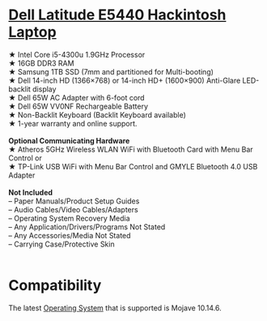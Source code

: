 # <a title="Dell Latitude E5440 Hackintosh Laptop" href="https://www.gixxerpc.com/systems/laptop/e5440/#github">Dell Latitude E5440 Hackintosh Laptop</a><br>
★ Intel Core i5-4300u 1.9GHz Processor<br>
★ 16GB DDR3 RAM<br>
★ Samsung 1TB SSD (7mm and partitioned for Multi-booting)<br>
★ Dell 14-inch HD (1366×768) or 14-inch HD+ (1600×900) Anti-Glare LED-backlit display<br>
★ Dell 65W AC Adapter with 6-foot cord<br>
★ Dell 65W VV0NF Rechargeable Battery<br>
★ Non-Backlit Keyboard (Backlit Keyboard available)<br>
★ 1-year warranty and online support.<br>
<br>
<strong>Optional Communicating Hardware</strong><br>
★ Atheros 5GHz Wireless WLAN WiFi with Bluetooth Card with Menu Bar Control or<br>
★ TP-Link USB WiFi with Menu Bar Control and GMYLE Bluetooth 4.0 USB Adapter<br>
<br>
<strong>Not Included</strong><br>
– Paper Manuals/Product Setup Guides<br>
– Audio Cables/Video Cables/Adapters<br>
– Operating System Recovery Media<br>
– Any Application/Drivers/Programs Not Stated<br>
– Any Accessories/Media Not Stated<br>
– Carrying Case/Protective Skin<br>
<br>
# Compatibility<br>
The latest <a href="https://github.com/Sipylus/OS">Operating System</a> that is supported is Mojave 10.14.6.
